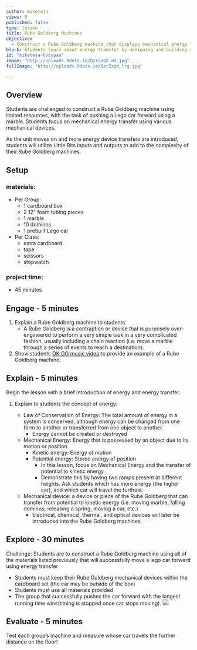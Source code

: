 ```yaml
---
author: miketeja
views: 0
published: false
type: lesson
title: Rube Goldberg Machines
objective: 
  - Construct a Rube Goldberg machine that displays mechanical energy transfer
blurb: Students learn about energy transfer by designing and building a Rube Goldberg machine using simple household objects in order to perform a simple task.
id: "miketeja-Ovtypaa"
image: "http://uploads.9dots.io/OzrZzqX_md.jpg"
fullImage: "http://uploads.9dots.io/OzrZzqX_lrg.jpg"

---
```


## Overview
Students are challenged to construct a Rube Goldberg machine using limited resources, with the task of pushing a Lego car forward using a marble. Students focus on mechanical energy transfer using various mechanical devices. 

As the unit moves on and more energy device transfers are introduced, students will utilize Little Bits inputs and outputs to add to the complexity of their Rube Goldberg machines. 

## Setup
### materials:
- Per Group:
	- 1 cardboard box
    - 2 12" foam tubing pieces
    - 1 marble
    - 10 dominos
    - 1 prebuilt Lego car
- Per Class:
	- extra cardboard
    - tape
    - scissors
    - stopwatch

### project time:
- 45 minutes

## Engage - 5 minutes
 
1. Explain a Rube Goldberg machine to students. 
	- A Rube Goldberg is a contraption or device that is purposely over-engineered to perform a very simple task in a very complicated fashion, usually including a chain reaction (i.e. move a marble through a series of events to reach a destination).
2. Show students [OK GO music video](https://www.youtube.com/watch?v=qybUFnY7Y8w) to provide an example of a Rube Goldberg machine.

## Explain - 5 minutes
Begin the lesson with a brief introduction of energy and energy transfer.

1. Explain to students the concept of energy:
	
    - Law of Conservation of Energy: The total amount of energy in a system is conserved, although energy can be changed from one form to another or transferred from one object to another. 
		- Energy cannot be created or destroyed 
	- Mechanical Energy: Energy that is possessed by an object due to its motion or position
		- Kinetic energy: Energy of motion
		- Potential energy: Stored energy of position 
			- In this lesson, focus on Mechanical Energy and the transfer of potential to kinetic energy
			- Demonstrate this by having two ramps present at different heights. Ask students which has more energy (the higher car), and which car will travel the furthest.
	- Mechanical device: a device or piece of the Rube Goldberg that can transfer from potential to kinetic energy (i.e. moving marble, falling dominos, releasing a spring, moving a car, etc.)
		- Electrical, chemical, thermal, and optical devices will later be introduced into the Rube Goldberg machines. 

## Explore - 30 minutes
Challenge: Students are to construct a Rube Goldberg machine using all of the materials listed previously that will successfully move a lego car forward using energy transfer
  
- Students must keep their Rube Goldberg mechanical devices within the cardboard set (the car may be outside of the box)
- Students must use all materials provided
- The group that successfully pushes the car forward with the longest running time wins(timing is stopped once car stops moving).
![](http://uploads.9dots.io/OzraJoh_md.jpg) 
## Evaluate - 5 minutes
Test each group’s machine and measure whose car travels the further distance on the floor!
